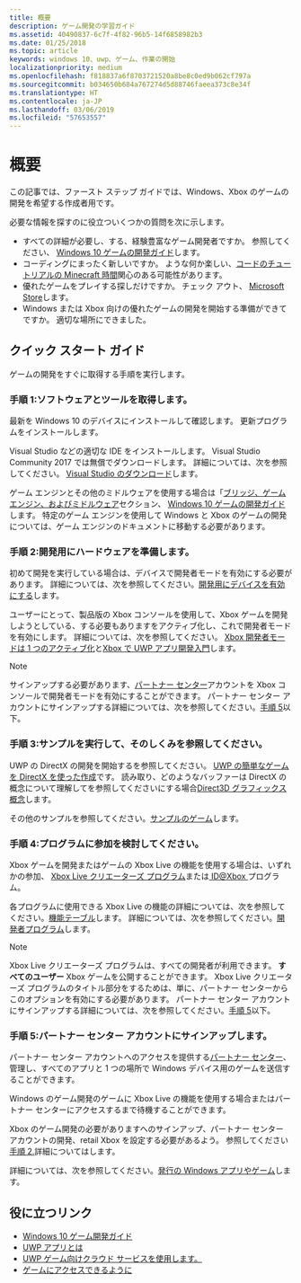 ```yaml
---
title: 概要
description: ゲーム開発の学習ガイド
ms.assetid: 40490837-6c7f-4f82-96b5-14f6858982b3
ms.date: 01/25/2018
ms.topic: article
keywords: windows 10、uwp、ゲーム、作業の開始
localizationpriority: medium
ms.openlocfilehash: f818837a6f8703721520a8be8c0ed9b062cf797a
ms.sourcegitcommit: b034650b684a767274d5d88746faeea373c8e34f
ms.translationtype: HT
ms.contentlocale: ja-JP
ms.lasthandoff: 03/06/2019
ms.locfileid: "57653557"
---
```

# <a name="getting-started"></a>概要

この記事では、ファースト ステップ ガイドでは、Windows、Xbox のゲームの開発を希望する作成者用です。 

必要な情報を探すのに役立ついくつかの質問を次に示します。
* すべての詳細が必要し、する、経験豊富なゲーム開発者ですか。 参照してください、 [Windows 10 ゲームの開発ガイド](e2e.md)します。
* コーディングにまったく新しいですか。 ような何か楽しい、[コードのチュートリアルの Minecraft 時間](https://code.org/minecraft)関心のある可能性があります。
* 優れたゲームをプレイする探しだけですか。 チェック アウト、 [Microsoft Store](https://www.microsoft.com/store)します。
* Windows または Xbox 向けの優れたゲームの開発を開始する準備ができてですか。  適切な場所にできました。

## <a name="quick-start-guide"></a>クイック スタート ガイド

ゲームの開発をすぐに取得する手順を実行します。

### <a name="step-1-get-the-software-and-tools"></a>手順 1:ソフトウェアとツールを取得します。

最新を Windows 10 のデバイスにインストールして確認します。 更新プログラムをインストールします。

Visual Studio などの適切な IDE をインストールします。 Visual Studio Community 2017 では無償でダウンロードします。 詳細については、次を参照してください。 [Visual Studio のダウンロード](https://www.visualstudio.com/downloads/)します。

ゲーム エンジンとその他のミドルウェアを使用する場合は「[ブリッジ、ゲーム エンジン、およびミドルウェア](e2e.md#bridges-game-engines-and-middleware)セクション、 [Windows 10 ゲームの開発ガイド](e2e.md)します。 特定のゲーム エンジンを使用して Windows と Xbox のゲームの開発については、ゲーム エンジンのドキュメントに移動する必要があります。

### <a name="step-2-prepare-your-hardware-for-development"></a>手順 2:開発用にハードウェアを準備します。

初めて開発を実行している場合は、デバイスで開発者モードを有効にする必要があります。 詳細については、次を参照してください。[開発用にデバイスを有効にする](../get-started/enable-your-device-for-development.md)します。

ユーザーにとって、製品版の Xbox コンソールを使用して、Xbox ゲームを開発しようとしている、する必要もありますをアクティブ化し、これで開発者モードを有効にします。 詳細については、次を参照してください。 [Xbox 開発者モードは 1 つのアクティブ化](../xbox-apps/devkit-activation.md)と[Xbox で UWP アプリ開発入門](../xbox-apps/getting-started.md)します。 

> [!Note]
> サインアップする必要があります、[パートナー センター](https://partner.microsoft.com/dashboard)アカウントを Xbox コンソールで開発者モードを有効にすることができます。 パートナー センター アカウントにサインアップする詳細については、次を参照してください。[手順 5](#step-5-sign-up-for-a-partner-center-account)以下。

### <a name="step-3-run-a-sample-and-see-how-it-works"></a>手順 3:サンプルを実行して、そのしくみを参照してください。

UWP の DirectX の開発を開始するを参照してください。 [UWP の簡単なゲームを DirectX を使った作成](tutorial--create-your-first-uwp-directx-game.md)です。 読み取り、どのようなバッファーは DirectX の概念について理解してを参照してくださいにする場合[Direct3D グラフィックス概念](../graphics-concepts/index.md)します。

その他のサンプルを参照してください。[サンプルのゲーム](e2e.md#game-samples)します。

### <a name="step-4-consider-joining-a-program"></a>手順 4:プログラムに参加を検討してください。

Xbox ゲームを開発またはゲームの Xbox Live の機能を使用する場合は、いずれかの参加、 [Xbox Live クリエーターズ プログラム](https://developer.microsoft.com/games/xbox/xboxlive/creator)または[ ID@Xbox ](https://www.xbox.com/Developers/id)プログラム。 

各プログラムに使用できる Xbox Live の機能の詳細については、次を参照してください。[機能テーブル](../xbox-live/developer-program-overview.md#feature-table)します。 詳細については、次を参照してください。[開発者プログラム](e2e.md#developer-programs)します。

> [!Note]
> Xbox Live クリエーターズ プログラムは、すべての開発者が利用できます。 **すべてのユーザー** Xbox ゲームを公開することができます。 Xbox Live クリエーターズ プログラムのタイトル部分をするためは、単に、パートナー センターからこのオプションを有効にする必要があります。 パートナー センター アカウントにサインアップする詳細については、次を参照してください。[手順 5](#step-5-sign-up-for-a-partner-center-account)以下。

### <a name="step-5-sign-up-for-a-partner-center-account"></a>手順 5:パートナー センター アカウントにサインアップします。

パートナー センター アカウントへのアクセスを提供する[パートナー センター](https://partner.microsoft.com/dashboard)、管理し、すべてのアプリと 1 つの場所で Windows デバイス用のゲームを送信することができます。

Windows のゲーム開発のゲームに Xbox Live の機能を使用する場合またはパートナー センターにアクセスするまで待機することができます。

Xbox のゲーム開発の必要がありますへのサインアップ、パートナー センター アカウントの開発、retail Xbox を設定する必要があるよう。 参照してください[手順 2.](#step-2-prepare-your-hardware-for-development)詳細についてはします。

詳細については、次を参照してください。[発行の Windows アプリやゲーム](../publish/index.md)します。

## <a name="useful-links"></a>役に立つリンク

* [Windows 10 ゲーム開発ガイド](e2e.md)
* [UWP アプリとは](../get-started/universal-application-platform-guide.md)
* [UWP ゲーム向けクラウド サービスを使用します。](cloud-for-games.md)
* [ゲームにアクセスできるように](accessibility-for-games.md)
